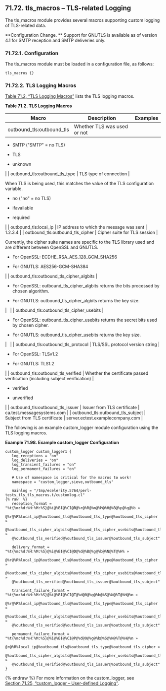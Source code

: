 ## 71.72. tls_macros – TLS-related Logging

The tls_macros module provides several macros supporting custom logging of TLS-related data.

**Configuration Change. ** Support for GNUTLS is available as of version 4.1 for SMTP reception and SMTP deliveries only.

### 71.72.1. Configuration

The tls_macros module must be loaded in a configuration file, as follows:

`tls_macros {}`
### 71.72.2. TLS Logging Macros

[Table 71.2, “TLS Logging Macros”](tls_macros#tls-macros-table "Table 71.2. TLS Logging Macros") lists the TLS logging macros.

<a name="tls-macros-table"></a>

**Table 71.2. TLS Logging Macros**

| Macro | Description | Examples |
| --- | --- | --- |
| outbound_tls:outbound_tls | Whether TLS was used or not | 

*   SMTP ("SMTP" = no TLS)

*   TLS

*   unknown

 |
| outbound_tls:outbound_tls_type | TLS type of connection | 

When TLS is being used, this matches the value of the TLS configuration variable.

*   no ("no" = no TLS)

*   ifavailable

*   required

 |
| outbound_tls:local_ip | IP address to which the message was sent | 1.2.3.4 |
| outbound_tls:outbound_tls_cipher | Cipher suite for TLS session | 

Currently, the cipher suite names are specific to the TLS library used and are different between OpenSSL and GNUTLS.

*   For OpenSSL: ECDHE_RSA_AES_128_GCM_SHA256

*   For GNUTLS: AES256-GCM-SHA384

 |
| outbound_tls:outbound_tls_cipher_algbits | 

*   For OpenSSL: outbound_tls_cipher_algbits returns the bits processed by chosen algorithm.

*   For GNUTLS: outbound_tls_cipher_algbits returns the key size.

 |   |
| outbound_tls:outbound_tls_cipher_usebits | 

*   For OpenSSL: outbound_tls_cipher_usebits returns the secret bits used by chosen cipher.

*   For GNUTLS: outbound_tls_cipher_usebits returns the key size.

 |   |
| outbound_tls:outbound_tls_protocol | TLS/SSL protocol version string | 

*   For OpenSSL: TLSv1.2

*   For GNUTLS: TLS1.2

 |
| outbound_tls:outbound_tls_verified | Whether the certificate passed verification (including subject verification) | 

*   verified

*   unverified

 |
| outbound_tls:outbound_tls_issuer | Issuer from TLS certificate | ca.test.messagesystems.com |
| outbound_tls:outbound_tls_subject | Subject from TLS certificate | server.ectest.examplecompany.com |

The following is an example custom_logger module configuration using the TLS logging macros.

<a name="example.custom_logger.tls"></a>

**Example 71.98. Example custom_logger Configuration**

```
custom_logger custom_logger1 {
   log_receptions = "on"
   log_deliveries = "on"
   log_transient_failures = "on"
   log_permanent_failures = "on"

   # Use of namespace is critical for the macros to work!
   namespace = "custom_logger,sieve,outbound_tls"

   mainlog = "/tmp/ecelerity.5764/perl-tests_tls_tls_macros.t/customlog.cl"
{% raw  %}
   reception_format = "%t{%m:%d:%H:%M:%S}@%i@%BI@%CI@R@%r@%R@%m@%M@%H@%B@%p@%g@%b »
   @%r@%R%local_ip@%outbound_tls@%outbound_tls_type@%outbound_tls_cipher »
   @%outbound_tls_cipher_algbits@%outbound_tls_cipher_usebits@%outbound_tls_protocol »
   @%outbound_tls_verified@%outbound_tls_issuer@%outbound_tls_subject"

   delivery_format = "%t{%m:%d:%H:%M:%S}@%i@%BI@%CI@D@%d@%B@%g@%b@%N@%T@%H% »
   @%r@%R%local_ip@%outbound_tls@%outbound_tls_type@%outbound_tls_cipher »
   @%outbound_tls_cipher_algbits@%outbound_tls_cipher_usebits@%outbound_tls_protocol »
   @%outbound_tls_verified@%outbound_tls_issuer@%outbound_tls_subject"

   transient_failure_format = "%t{%m:%d:%H:%M:%S}@%i@%BI@%CI@T@%d@0@%g@%b@%S@%N@%T@%H@%n »
   @%r@%R%local_ip@%outbound_tls@%outbound_tls_type@%outbound_tls_cipher »
   @%outbound_tls_cipher_algbits@%outbound_tls_cipher_usebits@%outbound_tls_protocol »
   @%outbound_tls_verified@%outbound_tls_issuer@%outbound_tls_subject"

   permanent_failure_format = "%t{%m:%d:%H:%M:%S}@%i@%BI@%CI@P@%d@0@%g@%b@%S@%N@%T@%H@%n »
   @r@%R%local_ip@%outbound_tls@%outbound_tls_type@%outbound_tls_cipher »
   @%outbound_tls_cipher_algbits@%outbound_tls_cipher_usebits@%outbound_tls_protocol »
   @%outbound_tls_verified@%outbound_tls_issuer@%outbound_tls_subject"
}
```
{% endraw  %}
For more information on the custom_logger, see [Section 71.25, “custom_logger – User-defined Logging”](modules.custom_logger "71.25. custom_logger – User-defined Logging").
